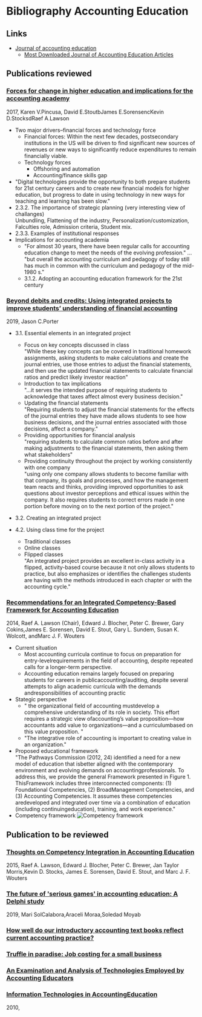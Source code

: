 # Bibliography Accounting Education

## Links 

* [Journal of accounting education](https://www.journals.elsevier.com/journal-of-accounting-education)  
  * [Most Downloaded Journal of Accounting Education Articles](https://www.journals.elsevier.com/journal-of-accounting-education/most-downloaded-articles)

## Publications reviewed

### [Forces for change in higher education and implications for the accounting academy](https://www.sciencedirect.com/science/article/pii/S0748575116301993)
2017, Karen V.Pincusa, David E.StoutbJames E.SorensencKevin D.StocksdRaef A.Lawson
* Two major drivers–financial forces and technology force  
  * Financial forces: Within the next few decades, postsecondary institutions in the US will be driven to find significant new sources of revenues or new ways to significantly reduce expenditures to remain financially viable.
  * Technology forces
    * Offshoring and automation
    * Accounting/finance skills gap
* "Digital technologies provide the opportunity to both prepare students for 21st century careers and to create new financial models for higher education, but progress to date in using technology in new ways for teaching and learning has been slow."
* 2.3.2. The importance of strategic planning (very interesting view of challanges)  
  Unbundling, Flattening of the industry, Personalization/customization, Falculties role, Admission criteria, Student mix.
* 2.3.3. Examples of institutional responses
* Implications for accounting academia
  * "For almost 30 years, there have been regular calls for accounting education change to meet the needs of the evolving profession." ... "but overall the accounting curriculum and pedagogy of today still has much in common with the curriculum and pedagogy of the mid-1980 s."
  * 3.1.2. Adopting an accounting education framework for the 21st century

### [Beyond debits and credits: Using integrated projects to improve students’ understanding of financial accounting](https://www.sciencedirect.com/science/article/pii/S0748575117301914)  
2019, Jason C.Porter
* 3.1. Essential elements in an integrated project  
  * Focus on key concepts discussed in class  
    "While these key concepts can be covered in traditional homework assignments, asking students to make calculations and create the journal entries, use those entries to adjust the financial statements, and then use the updated financial statements to calculate financial ratios and predict likely investor reaction"  
  * Introduction to tax implications  
    "...it serves the intended purpose of requiring students to acknowledge that taxes affect almost every business decision."
  * Updating the financial statements  
    "Requiring students to adjust the financial statements for the effects of the journal entries they have made allows students to see how business decisions, and the journal entries associated with those decisions, affect a company."
  * Providing opportunities for financial analysis  
    "requiring students to calculate common ratios before and after making adjustments to the financial statements, then asking them what stakeholders"
  * Providing continuity throughout the project by working consistently with one company  
    "using only one company allows students to become familiar with that company, its goals and processes, and how the management team reacts and thinks, providing improved opportunities to ask questions about investor perceptions and ethical issues within the company. It also requires students to correct errors made in one portion before moving on to the next portion of the project."

* 3.2. Creating an integrated project  
* 4.2. Using class time for the project  
  * Traditional classes
  * Online classes
  * Flipped classes  
    "An integrated project provides an excellent in-class activity in a flipped, activity-based course because it not only allows students to practice, but also emphasizes or identifies the challenges students are having with the methods introduced in each chapter or with the accounting cycle."
      
### [Recommendations for an Integrated Competency-Based Framework for Accounting Education](https://edisciplinas.usp.br/pluginfile.php/1494951/mod_resource/content/1/iace-50673.pdf)
2014, Raef A. Lawson (Chair), Edward J. Blocher, Peter C. Brewer, Gary Cokins,James E. Sorensen, David E. Stout, Gary L. Sundem, Susan K. Wolcott, andMarc J. F. Wouters
* Current situation  
  * Most  accounting  curricula  continue  to  focus  on  preparation  for  entry-levelrequirements  in  the  field  of  accounting,  despite  repeated  calls  for  a  longer-term  perspective.
  * Accounting education remains largely focused on preparing students for careers in publicaccounting/auditing,  despite  several  attempts  to  align  academic  curricula  with  the  demands  andresponsibilities of accounting practic
* Stategic perspective  
  * " the  organizational  field  of  accounting  mustdevelop a comprehensive understanding of its role in society. This effort requires a strategic view ofaccounting’s  value  proposition—how  accountants  add  value  to  organizations—and  a  curriculumbased on this value proposition. "
  * "The integrative role of accounting is important to creating value in an organization."
* Proposed educational framework  
  "The Pathways Commission (2012, 24) identified a need for a new model of education that isbetter   aligned   with   the   contemporary   environment   and   evolving   demands   on   accountingprofessionals.  To  address  this,  we  provide  the  general  Framework  presented  in  Figure  1.  ThisFramework includes three interconnected components: (1) Foundational Competencies, (2) BroadManagement Competencies, and (3) Accounting Competencies. It assumes these competencies aredeveloped   and   integrated   over   time   via   a   combination   of   education   (including   continuingeducation), training, and work experience."  
* Competency framework 
  ![Competency framework](https://www.researchgate.net/profile/Raef_Lawson/publication/317826096/figure/fig1/AS:546198002307072@1507235159569/Competency-integration-a-general-framework-for-accounting-education-Source-Lawson-R.png)

## Publication to be reviewed
### [Thoughts on Competency Integration in Accounting Education](https://edisciplinas.usp.br/pluginfile.php/1495028/mod_resource/content/0/Lawson%20et%20al.%20-%202015%20-%20Thoughts%20on%20Competency%20Integration%20in%20Accounting%20Education.pdf)
2015, Raef A. Lawson, Edward J. Blocher, Peter C. Brewer, Jan Taylor Morris,Kevin D. Stocks, James E. Sorensen, David E. Stout, and Marc J. F. Wouters

### [The future of 'serious games' in accounting education: A Delphi study](https://www.sciencedirect.com/science/article/pii/S0748575117300659)
2019, Mari SolCalabora,Araceli Moraa,Soledad Moyab

### [How well do our introductory accounting text books reflect current accounting practice?](https://www.sciencedirect.com/science/article/pii/S0748575116302287)

### [Truffle in paradise: Job costing for a small business](https://www.sciencedirect.com/science/article/pii/S0748575116301348)

### [An Examination and Analysis of Technologies Employed by Accounting Educators](http://www.aejournal.com/ojs/index.php/aej/article/download/390/195)

### [Information Technologies in AccountingEducation](https://aisel.aisnet.org/siged2010/12/)
2010,
